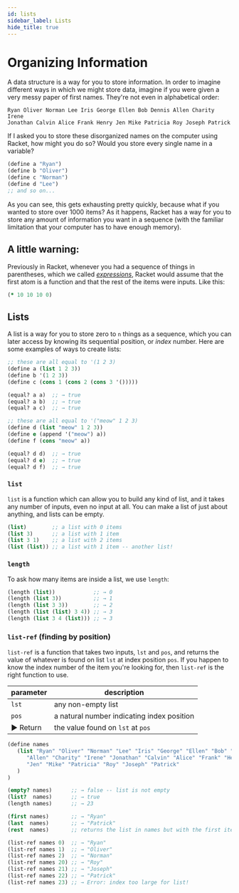 ```yaml
---
id: lists
sidebar_label: Lists
hide_title: true
---
```


# Organizing Information

A data structure is a way for you to store information. In order to imagine
different ways in which we might store data, imagine if you were given a very
messy paper of first names. They're not even in alphabetical order:

```
Ryan Oliver Norman Lee Iris George Ellen Bob Dennis Allen Charity Irene
Jonathan Calvin Alice Frank Henry Jen Mike Patricia Roy Joseph Patrick
```

If I asked you to store these disorganized names on the computer using Racket,
how might you do so? Would you store every single name in a variable?

``` clojure
(define a "Ryan")
(define b "Oliver")
(define c "Norman")
(define d "Lee")
;; and so on...
```

As you can see, this gets exhausting pretty quickly, because what if you wanted
to store over 1000 items? As it happens, Racket has a way for you to store any
amount of information you want in a sequence (with the familiar limitation that
your computer has to have enough memory).

## A little warning:

Previously in Racket, whenever you had a sequence of things in parentheses,
which we called [*expressions*](expression.md), Racket would assume that the 
first atom is a function and that the rest of the items were inputs. Like this:

``` clojure
(* 10 10 10 0)
```

## Lists

A list is a way for you to store zero to `n` things as a sequence, which you can
later access by knowing its sequential position, or _index_ number. Here are
some examples of ways to create lists:

``` clojure
;; these are all equal to '(1 2 3)
(define a (list 1 2 3))
(define b '(1 2 3))
(define c (cons 1 (cons 2 (cons 3 '()))))

(equal? a a)  ;; → true
(equal? a b)  ;; → true
(equal? a c)  ;; → true

;; these are all equal to '("meow" 1 2 3)
(define d (list "meow" 1 2 3))
(define e (append '("meow") a))
(define f (cons "meow" a))

(equal? d d)  ;; → true
(equal? d e)  ;; → true
(equal? d f)  ;; → true
```

### `list`

`list` is a function which can allow you to build any kind of list, and it takes
any number of inputs, even no input at all. You can make a list of just about
anything, and lists can be empty.

``` clojure
(list)        ;; a list with 0 items
(list 3)      ;; a list with 1 item
(list 3 1)    ;; a list with 2 items
(list (list)) ;; a list with 1 item -- another list!
```

### `length`

To ask how many items are inside a list, we use `length`:

``` clojure
(length (list))            ;; → 0
(length (list 3))          ;; → 1
(length (list 3 3))        ;; → 2
(length (list (list) 3 4)) ;; → 3
(length (list 3 4 (list))) ;; → 3
```

### `list-ref` (finding by position)

`list-ref` is a function that takes two inputs, `lst` and `pos`, and returns the
value of whatever is found on list `lst` at index position `pos`. If you happen
to know the index number of the item you're looking for, then `list-ref` is the
right function to use.

| parameter | description
| --------- | -----------
| `lst`     | any non-empty list
| `pos`     | a natural number indicating index position
| ► Return  | the value found on `lst` at `pos`

``` clojure
(define names 
   (list "Ryan" "Oliver" "Norman" "Lee" "Iris" "George" "Ellen" "Bob" "Dennis" 
      "Allen" "Charity" "Irene" "Jonathan" "Calvin" "Alice" "Frank" "Henry" 
      "Jen" "Mike" "Patricia" "Roy" "Joseph" "Patrick"
   )
)

(empty? names)      ;; → false -- list is not empty
(list?  names)      ;; → true
(length names)      ;; → 23

(first names)       ;; → "Ryan"
(last  names)       ;; → "Patrick"
(rest  names)       ;; returns the list in names but with the first item removed.

(list-ref names 0)  ;; → "Ryan"
(list-ref names 1)  ;; → "Oliver"
(list-ref names 2)  ;; → "Norman"
(list-ref names 20) ;; → "Roy"
(list-ref names 21) ;; → "Joseph"
(list-ref names 22) ;; → "Patrick"
(list-ref names 23) ;; → Error: index too large for list!
```
